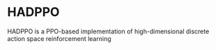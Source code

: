# HADPPO
HADPPO is a PPO-based implementation of high-dimensional discrete action space reinforcement learning
